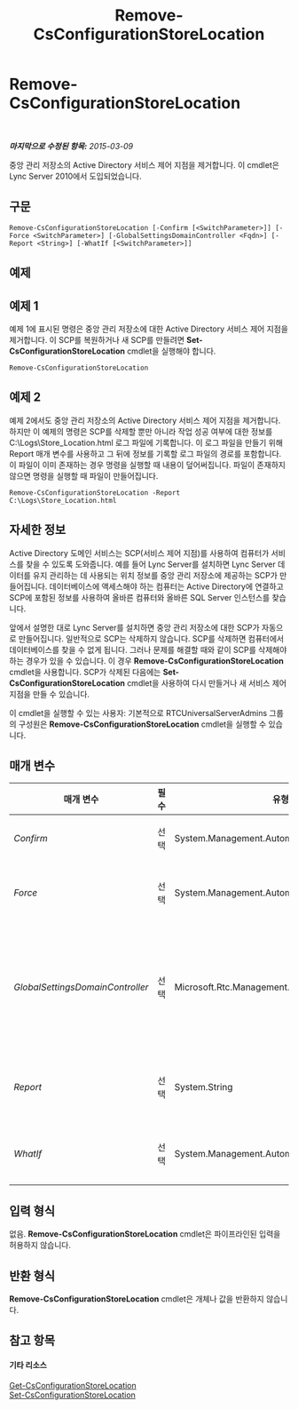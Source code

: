 ﻿---
title: Remove-CsConfigurationStoreLocation
TOCTitle: Remove-CsConfigurationStoreLocation
ms:assetid: 141be225-c6e4-4377-913b-ba61528929d4
ms:mtpsurl: https://technet.microsoft.com/ko-kr/library/Gg398214(v=OCS.15)
ms:contentKeyID: 49302887
ms.date: 08/10/2015
mtps_version: v=OCS.15
ms.translationtype: HT
---

# Remove-CsConfigurationStoreLocation

 

_**마지막으로 수정된 항목:** 2015-03-09_

중앙 관리 저장소의 Active Directory 서비스 제어 지점을 제거합니다. 이 cmdlet은 Lync Server 2010에서 도입되었습니다.

## 구문

    Remove-CsConfigurationStoreLocation [-Confirm [<SwitchParameter>]] [-Force <SwitchParameter>] [-GlobalSettingsDomainController <Fqdn>] [-Report <String>] [-WhatIf [<SwitchParameter>]]

## 예제

## 예제 1

예제 1에 표시된 명령은 중앙 관리 저장소에 대한 Active Directory 서비스 제어 지점을 제거합니다. 이 SCP를 복원하거나 새 SCP를 만들려면 **Set-CsConfigurationStoreLocation** cmdlet을 실행해야 합니다.

    Remove-CsConfigurationStoreLocation

## 예제 2

예제 2에서도 중앙 관리 저장소의 Active Directory 서비스 제어 지점을 제거합니다. 하지만 이 예제의 명령은 SCP를 삭제할 뿐만 아니라 작업 성공 여부에 대한 정보를 C:\\Logs\\Store\_Location.html 로그 파일에 기록합니다. 이 로그 파일을 만들기 위해 Report 매개 변수를 사용하고 그 뒤에 정보를 기록할 로그 파일의 경로를 포함합니다. 이 파일이 이미 존재하는 경우 명령을 실행할 때 내용이 덮어써집니다. 파일이 존재하지 않으면 명령을 실행할 때 파일이 만들어집니다.

    Remove-CsConfigurationStoreLocation -Report C:\Logs\Store_Location.html

## 자세한 정보

Active Directory 도메인 서비스는 SCP(서비스 제어 지점)를 사용하여 컴퓨터가 서비스를 찾을 수 있도록 도와줍니다. 예를 들어 Lync Server를 설치하면 Lync Server 데이터를 유지 관리하는 데 사용되는 위치 정보를 중앙 관리 저장소에 제공하는 SCP가 만들어집니다. 데이터베이스에 액세스해야 하는 컴퓨터는 Active Directory에 연결하고 SCP에 포함된 정보를 사용하여 올바른 컴퓨터와 올바른 SQL Server 인스턴스를 찾습니다.

앞에서 설명한 대로 Lync Server를 설치하면 중앙 관리 저장소에 대한 SCP가 자동으로 만들어집니다. 일반적으로 SCP는 삭제하지 않습니다. SCP를 삭제하면 컴퓨터에서 데이터베이스를 찾을 수 없게 됩니다. 그러나 문제를 해결할 때와 같이 SCP를 삭제해야 하는 경우가 있을 수 있습니다. 이 경우 **Remove-CsConfigurationStoreLocation** cmdlet을 사용합니다. SCP가 삭제된 다음에는 **Set-CsConfigurationStoreLocation** cmdlet을 사용하여 다시 만들거나 새 서비스 제어 지점을 만들 수 있습니다.

이 cmdlet을 실행할 수 있는 사용자: 기본적으로 RTCUniversalServerAdmins 그룹의 구성원은 **Remove-CsConfigurationStoreLocation** cmdlet을 실행할 수 있습니다.

## 매개 변수


<table>
<colgroup>
<col style="width: 25%" />
<col style="width: 25%" />
<col style="width: 25%" />
<col style="width: 25%" />
</colgroup>
<thead>
<tr class="header">
<th>매개 변수</th>
<th>필수</th>
<th>유형</th>
<th>설명</th>
</tr>
</thead>
<tbody>
<tr class="odd">
<td><p><em>Confirm</em></p></td>
<td><p>선택</p></td>
<td><p>System.Management.Automation.SwitchParameter</p></td>
<td><p>명령을 실행하기 전에 확인 메시지를 표시합니다.</p></td>
</tr>
<tr class="even">
<td><p><em>Force</em></p></td>
<td><p>선택</p></td>
<td><p>System.Management.Automation.SwitchParameter</p></td>
<td><p>명령을 실행할 때 발생할 수 있는 심각하지 않은 오류 메시지를 표시하지 않습니다.</p></td>
</tr>
<tr class="odd">
<td><p><em>GlobalSettingsDomainController</em></p></td>
<td><p>선택</p></td>
<td><p>Microsoft.Rtc.Management.Deploy.Fqdn</p></td>
<td><p>전역 설정이 저장되는 도메인 컨트롤러의 FQDN(정규화된 도메인 이름)입니다. 전역 설정이 Active Directory 시스템 컨테이너에 저장된 경우 이 매개 변수는 루트 도메인 컨트롤러를 가리켜야 합니다. 전역 설정이 구성 컨테이너에 저장된 경우 아무 도메인 컨트롤러나 사용할 수 있으며 이 매개 변수는 생략해도 됩니다.</p></td>
</tr>
<tr class="even">
<td><p><em>Report</em></p></td>
<td><p>선택</p></td>
<td><p>System.String</p></td>
<td><p>cmdlet을 실행할 때 만들어지는 로그 파일의 파일 경로를 지정할 수 있습니다. (예: -Report &quot;C:\Logs\ConfigurationStore.html&quot;).</p></td>
</tr>
<tr class="odd">
<td><p><em>WhatIf</em></p></td>
<td><p>선택</p></td>
<td><p>System.Management.Automation.SwitchParameter</p></td>
<td><p>명령을 실제로 실행하지 않고도 명령이 실행될 경우 발생할 수 있는 현상을 설명합니다.</p></td>
</tr>
</tbody>
</table>


## 입력 형식

없음. **Remove-CsConfigurationStoreLocation** cmdlet은 파이프라인된 입력을 허용하지 않습니다.

## 반환 형식

**Remove-CsConfigurationStoreLocation** cmdlet은 개체나 값을 반환하지 않습니다.

## 참고 항목

#### 기타 리소스

[Get-CsConfigurationStoreLocation](get-csconfigurationstorelocation.md)  
[Set-CsConfigurationStoreLocation](set-csconfigurationstorelocation.md)


